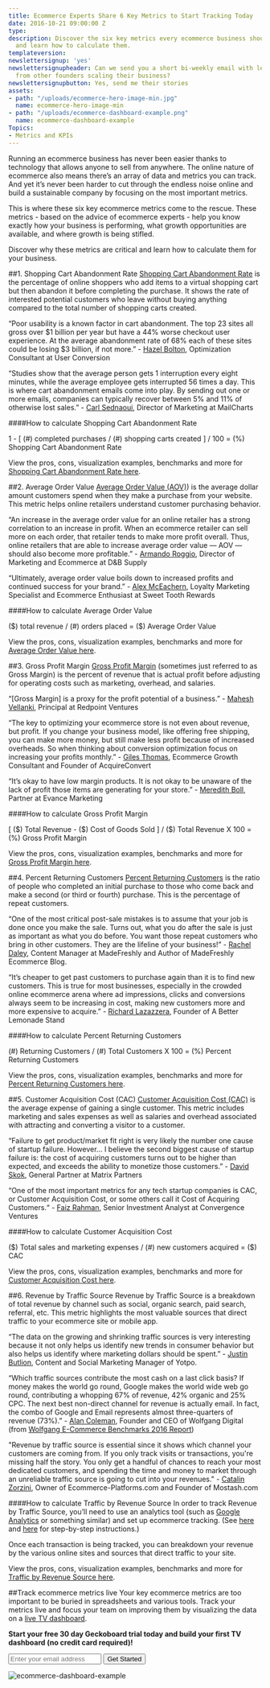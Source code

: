 ```yaml
---
title: Ecommerce Experts Share 6 Key Metrics to Start Tracking Today
date: 2016-10-21 09:00:00 Z
type: 
description: Discover the six key metrics every ecommerce business should begin tracking
  and learn how to calculate them.
templateversion: 
newslettersignup: 'yes'
newslettersignupheader: Can we send you a short bi-weekly email with lessons learned
  from other founders scaling their business?
newslettersignupbutton: Yes, send me their stories
assets:
- path: "/uploads/ecommerce-hero-image-min.jpg"
  name: ecommerce-hero-image-min
- path: "/uploads/ecommerce-dashboard-example.png"
  name: ecommerce-dashboard-example
Topics:
- Metrics and KPIs
---
```


Running an ecommerce business has never been easier thanks to technology that allows anyone to sell from anywhere. The online nature of ecommerce also means there’s an array of data and metrics you can track. And yet it’s never been harder to cut through the endless noise online and build a sustainable company by focusing on the most important metrics.

This is where these six key ecommerce metrics come to the rescue. These metrics - based on the advice of ecommerce experts - help you know exactly how your business is performing, what growth opportunities are available, and where growth is being stifled.

Discover why these metrics are critical and learn how to calculate them for your business. 

##1. Shopping Cart Abandonment Rate
<a href="https://www.geckoboard.com/learn/kpi-examples/ecommerce-kpis/shopping-cart-abandonment-rate/" target="_blank">Shopping Cart Abandonment Rate</a> is the percentage of online shoppers who add items to a virtual shopping cart but then abandon it before completing the purchase. It shows the rate of interested potential customers who leave without buying anything compared to the total number of shopping carts created.

“Poor usability is a known factor in cart abandonment. The top 23 sites all gross over $1 billion per year but have a 44% worse checkout user experience. At the average abandonment rate of 68% each of these sites could be losing $3 billion, if not more.” - <a href="http://www.formisimo.com/blog/shopping-cart-abandonment-rate/" target="_blank">Hazel Bolton</a>, Optimization Consultant at User Conversion

“Studies show that the average person gets 1 interruption every eight minutes, while the average employee gets interrupted 56 times a day. This is where cart abandonment emails come into play. By sending out one or more emails, companies can typically recover between 5% and 11% of otherwise lost sales.” - <a href="https://www.shopify.com/blog/121684933-maximize-sales-with-a-successful-cart-abandonment-email-strategy" target="_blank">Carl Sednaoui</a>, Director of Marketing at MailCharts

####How to calculate Shopping Cart Abandonment Rate

<p>
<span class="calculation part">1</span> 
<span class="calculation sign">-</span> 
[ <span class="calculation part">(#) completed purchases</span> 
<span class="calculation sign">/</span> 
<span class="calculation part">(#) shopping carts created</span> ] 
<span class="calculation sign">/</span> 
<span class="calculation part">100</span> 
<span class="calculation sign">=</span> 
<span class="calculation answer">(%) Shopping Cart Abandonment Rate</span>
</p>

View the pros, cons, visualization examples, benchmarks and more for <a href="https://www.geckoboard.com/learn/kpi-examples/ecommerce-kpis/shopping-cart-abandonment-rate/" target="_blank">Shopping Cart Abandonment Rate here</a>.


##2. Average Order Value
<a href="https://www.geckoboard.com/learn/kpi-examples/ecommerce-kpis/average-order-value/" target="_blank">Average Order Value (AOV)</a>) is the average dollar amount customers spend when they make a purchase from your website. This metric helps online retailers understand customer purchasing behavior.

“An increase in the average order value for an online retailer has a strong correlation to an increase in profit. When an ecommerce retailer can sell more on each order, that retailer tends to make more profit overall. Thus, online retailers that are able to increase average order value — AOV — should also become more profitable.” - <a href="http://www.practicalecommerce.com/articles/94570-8-Ways-to-Boost-Average-Order-Value" target="_blank">Armando Roggio</a>, Director of Marketing and Ecommerce at D&B Supply

“Ultimately, average order value boils down to increased profits and continued success for your brand.” - <a href="https://www.sweettoothrewards.com/blog/calculate-average-order-value-and-5-tips-to-increase-it/" target="_blank">Alex McEachern</a>, Loyalty Marketing Specialist and Ecommerce Enthusiast at Sweet Tooth Rewards

####How to calculate Average Order Value

<p>
<span class="calculation part">($) total revenue</span> 
<span class="calculation sign">/</span> 
<span class="calculation part">(#) orders placed</span> 
<span class="calculation sign">=</span> 
<span class="calculation answer">($) Average Order Value</span>
</p>

View the pros, cons, visualization examples, benchmarks and more for <a href="https://www.geckoboard.com/learn/kpi-examples/ecommerce-kpis/average-order-value/" target="_blank">Average Order Value here</a>.


##3. Gross Profit Margin
<a href="https://www.geckoboard.com/learn/kpi-examples/ecommerce-kpis/gross-profit-margin/" target="_blank">Gross Profit Margin</a> (sometimes just referred to as Gross Margin) is the percent of revenue that is actual profit before adjusting for operating costs such as marketing, overhead, and salaries.

“[Gross Margin] is a proxy for the profit potential of a business.” - <a href="http://www.mahesh-vc.com/blog/the-right-way-to-calculate-revenue-and-margins" target="_blank">Mahesh Vellanki</a>, Principal at Redpoint Ventures

“The key to optimizing your ecommerce store is not even about revenue, but profit. If you change your business model, like offering free shipping, you can make more money, but still make less profit because of increased overheads. So when thinking about conversion optimization focus on increasing your profits monthly.” - <a href="https://www.abetterlemonadestand.com/ecommerce-conversion-rate-optimization/" target="_blank">Giles Thomas</a>, Ecommerce Growth Consultant and Founder of AcquireConvert

“It’s okay to have low margin products. It is not okay to be unaware of the lack of profit those items are generating for your store.” - <a href="https://glew.io/set-healthy-ecommerce-margins/" target="_blank">Meredith Boll</a>, Partner at Evance Marketing

####How to calculate Gross Profit Margin

<p>
[ <span class="calculation part">($) Total Revenue</span> 
<span class="calculation sign">-</span> 
<span class="calculation part">($) Cost of Goods Sold</span> ] 
<span class="calculation sign">/</span> 
<span class="calculation part">($) Total Revenue</span> 
<span class="calculation sign">X</span> 
<span class="calculation part">100</span> 
<span class="calculation sign">=</span> 
<span class="calculation answer">(%) Gross Profit Margin</span>
</p>

View the pros, cons, visualization examples, benchmarks and more for <a href="https://www.geckoboard.com/learn/kpi-examples/ecommerce-kpis/gross-profit-margin/" target="_blank">Gross Profit Margin here</a>.


##4. Percent Returning Customers
<a href="https://www.geckoboard.com/learn/kpi-examples/ecommerce-kpis/percent-returning-customers/" target="_blank">Percent Returning Customers</a> is the ratio of people who completed an initial purchase to those who come back and make a second (or third or fourth) purchase. This is the percentage of repeat customers.

“One of the most critical post-sale mistakes is to assume that your job is done once you make the sale. Turns out, what you do after the sale is just as important as what you do before. You want those repeat customers who bring in other customers. They are the lifeline of your business!” - <a href="https://www.ducttapemarketing.com/blog/returning-customers/" target="_blank">Rachel Daley</a>, Content Manager at MadeFreshly and Author of MadeFreshly Ecommerce Blog.

“It’s cheaper to get past customers to purchase again than it is to find new customers. This is true for most businesses, especially in the crowded online ecommerce arena where ad impressions, clicks and conversions always seem to be increasing in cost, making new customers more and more expensive to acquire.” - <a href="https://www.shopify.com/blog/15593136-7-customer-retention-tactics-to-get-current-ecommerce-customers-to-purchase-more" target="_blank">Richard Lazazzera</a>, Founder of A Better Lemonade Stand

####How to calculate Percent Returning Customers

<p>
<span class="calculation part">(#) Returning Customers</span> 
<span class="calculation sign">/</span> 
<span class="calculation part">(#) Total Customers</span> 
<span class="calculation sign">X</span> 
<span class="calculation part">100</span> 
<span class="calculation sign">=</span> 
<span class="calculation answer">(%) Percent Returning Customers</span>
</p>

View the pros, cons, visualization examples, benchmarks and more for <a href="https://www.geckoboard.com/learn/kpi-examples/ecommerce-kpis/percent-returning-customers/" target="_blank">Percent Returning Customers here</a>.


##5. Customer Acquisition Cost (CAC)
<a href="https://www.geckoboard.com/learn/kpi-examples/ecommerce-kpis/customer-acquisition-cost/" target="_blank">Customer Acquisition Cost (CAC)</a> is the average expense of gaining a single customer. This metric includes marketing and sales expenses as well as salaries and overhead associated with attracting and converting a visitor to a customer.

“Failure to get product/market fit right is very likely the number one cause of startup failure. However… I believe the second biggest cause of startup failure is: the cost of acquiring customers turns out to be higher than expected, and exceeds the ability to monetize those customers.” - <a href="http://www.forentrepreneurs.com/startup-killer/" target="_blank">David Skok</a>, General Partner at Matrix Partners

“One of the most important metrics for any tech startup companies is CAC, or Customer Acquisition Cost, or some others call it Cost of Acquiring Customers.“ - <a href="http://www.convergencevc.com/customer-acquisition-cost-ecommerce-companies-2/" target="_blank">Faiz Rahman</a>, Senior Investment Analyst at Convergence Ventures

####How to calculate Customer Acquisition Cost

<p>
<span class="calculation part">($) Total sales and marketing expenses</span> 
<span class="calculation sign">/</span> 
<span class="calculation part">(#) new customers acquired</span> 
<span class="calculation sign">=</span> 
<span class="calculation answer">($) CAC</span>
</p>

View the pros, cons, visualization examples, benchmarks and more for <a href="https://www.geckoboard.com/learn/kpi-examples/ecommerce-kpis/customer-acquisition-cost/" target="_blank">Customer Acquisition Cost here</a>.


##6. Revenue by Traffic Source
Revenue by Traffic Source is a breakdown of total revenue by channel such as social, organic search, paid search, referral, etc. This metric highlights the most valuable sources that direct traffic to your ecommerce site or mobile app.

“The data on the growing and shrinking traffic sources is very interesting because it not only helps us identify new trends in consumer behavior but also helps us identify where marketing dollars should be spent.” - <a href="https://blog.kissmetrics.com/8-important-ecommerce-stats/" target="_blank">Justin Butlion</a>, Content and Social Marketing Manager of Yotpo.

“Which traffic sources contribute the most cash on a last click basis? If money makes the world go round, Google makes the world wide web go round, contributing a whopping 67% of revenue, 42% organic and 25% CPC. The next best non-direct channel for revenue is actually email. In fact, the combo of Google and Email represents almost three-quarters of revenue (73%).” - <a href="https://www.wolfgangdigital.com/uploads/general/eComKPI2016-Public2.pdf" target="_blank">Alan Coleman</a>, Founder and CEO of Wolfgang Digital (from <a href="https://www.wolfgangdigital.com/blog/ecommerce-kpi-benchmarks-2016" target="_blank">Wolfgang E-Commerce Benchmarks 2016 Report</a>)

"Revenue by traffic source is essential since it shows which channel your customers are coming from. If you only track visits or transactions, you're missing half the story. You only get a handful of chances to reach your most dedicated customers, and spending the time and money to market through an unreliable traffic source is going to cut into your revenues." - <a href="http://ecommerce-platforms.com/" target="_blank">Catalin Zorzini</a>, Owner of Ecommerce-Platforms.com and Founder of Mostash.com

####How to calculate Traffic by Revenue Source
In order to track Revenue by Traffic Source, you’ll need to use an analytics tool (such as <a href="https://www.google.com/analytics/" target="_blank">Google Analytics</a> or something similar) and set up ecommerce tracking. (See <a href="http://growthscout.com/discover-which-traffic-sources-generate-your-ecommerce-revenue-in-google-analytics/" target="_blank">here</a> and <a href="https://support.google.com/analytics/answer/1009612?hl=en" target="_blank">here</a> for step-by-step instructions.)

Once each transaction is being tracked, you can breakdown your revenue by the various online sites and sources that direct traffic to your site. 

View the pros, cons, visualization examples, benchmarks and more for <a href="/learn/kpi-examples/ecommerce-kpis/revenue-by-traffic-source/" target="_blank">Traffic by Revenue Source here</a>.


##Track ecommerce metrics live
Your key ecommerce metrics are too important to be buried in spreadsheets and various tools. Track your metrics live and focus your team on improving them by visualizing the data on a [live TV dashboard](https://www.geckoboard.com/learn/dashboard-examples/ecommerce-dashboard-example/). 

**Start your free 30 day Geckoboard trial today and build your first TV dashboard (no credit card required)!**

<form action="/try-geckoboard/" method="get" class="inline__signup-form">
<input type="email" name="email" placeholder="Enter your email address">
<button class="btn">Get Started</button>
</form>

![ecommerce-dashboard-example](/uploads/ecommerce-dashboard-example.png)
